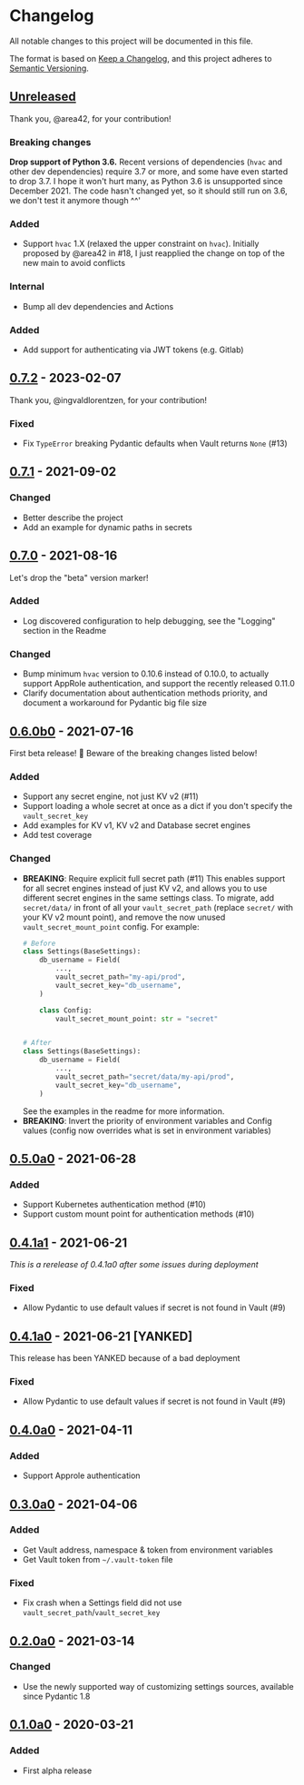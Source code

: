 # Changelog
All notable changes to this project will be documented in this file.

The format is based on [Keep a Changelog](https://keepachangelog.com/en/1.0.0/),
and this project adheres to [Semantic Versioning](https://semver.org/spec/v2.0.0.html).

## [Unreleased]
Thank you, @area42, for your contribution!

### Breaking changes
**Drop support of Python 3.6.**
Recent versions of dependencies (`hvac` and other dev dependencies) require 3.7 or more, and some have even started to drop 3.7.
I hope it won't hurt many, as Python 3.6 is unsupported since December 2021.
The code hasn't changed yet, so it should still run on 3.6, we don't test it anymore though ^^'

### Added
- Support `hvac` 1.X (relaxed the upper constraint on `hvac`). Initially proposed by @area42 in #18, I just reapplied the change on top of the new main to avoid conflicts

### Internal
- Bump all dev dependencies and Actions

### Added

- Add support for authenticating via JWT tokens (e.g. Gitlab)

## [0.7.2] - 2023-02-07
Thank you, @ingvaldlorentzen, for your contribution!

### Fixed
- Fix `TypeError` breaking Pydantic defaults when Vault returns `None` (#13)


## [0.7.1] - 2021-09-02
### Changed
- Better describe the project
- Add an example for dynamic paths in secrets


## [0.7.0] - 2021-08-16
Let's drop the "beta" version marker!

### Added
- Log discovered configuration to help debugging, see the "Logging" section in the Readme

### Changed
- Bump minimum `hvac` version to 0.10.6 instead of 0.10.0, to actually support AppRole authentication, and support the recently released 0.11.0
- Clarify documentation about authentication methods priority, and document a workaround for Pydantic big file size


## [0.6.0b0] - 2021-07-16
First beta release! 🎉 Beware of the breaking changes listed below!

### Added
- Support any secret engine, not just KV v2 (#11)
- Support loading a whole secret at once as a dict if you don't specify the `vault_secret_key`
- Add examples for KV v1, KV v2 and Database secret engines
- Add test coverage

### Changed
- **BREAKING**: Require explicit full secret path (#11)
  This enables support for all secret engines instead of just KV v2, and allows you to use different secret engines in the same settings class.
  To migrate, add `secret/data/` in front of all your `vault_secret_path` (replace `secret/` with your KV v2 mount point), and remove the now unused `vault_secret_mount_point` config. For example:
  ```python
  # Before
  class Settings(BaseSettings):
      db_username = Field(
          ...,
          vault_secret_path="my-api/prod",
          vault_secret_key="db_username",
      )

      class Config:
          vault_secret_mount_point: str = "secret"


  # After
  class Settings(BaseSettings):
      db_username = Field(
          ...,
          vault_secret_path="secret/data/my-api/prod",
          vault_secret_key="db_username",
      )
  ```
  See the examples in the readme for more information.
- **BREAKING**: Invert the priority of environment variables and Config values (config now overrides what is set in environment variables)



## [0.5.0a0] - 2021-06-28
### Added
- Support Kubernetes authentication method (#10)
- Support custom mount point for authentication methods (#10)


## [0.4.1a1] - 2021-06-21
*This is a rerelease of 0.4.1a0 after some issues during deployment*

### Fixed
- Allow Pydantic to use default values if secret is not found in Vault (#9)


## [0.4.1a0] - 2021-06-21 [YANKED]
This release has been YANKED because of a bad deployment

### Fixed
- Allow Pydantic to use default values if secret is not found in Vault (#9)


## [0.4.0a0] - 2021-04-11
### Added
- Support Approle authentication


## [0.3.0a0] - 2021-04-06
### Added
- Get Vault address, namespace & token from environment variables
- Get Vault token from `~/.vault-token` file

### Fixed
- Fix crash when a Settings field did not use `vault_secret_path`/`vault_secret_key`


## [0.2.0a0] - 2021-03-14
### Changed
- Use the newly supported way of customizing settings sources, available since Pydantic 1.8


## [0.1.0a0] - 2020-03-21
### Added
- First alpha release

[Unreleased]: https://github.com/nymous/pydantic-vault/compare/0.7.2...HEAD
[0.7.2]: https://github.com/nymous/pydantic-vault/compare/0.7.1...0.7.2
[0.7.1]: https://github.com/nymous/pydantic-vault/compare/0.7.0...0.7.1
[0.7.0]: https://github.com/nymous/pydantic-vault/compare/0.6.0a0...0.7.0
[0.6.0b0]: https://github.com/nymous/pydantic-vault/compare/0.5.0a0...0.6.0b0
[0.5.0a0]: https://github.com/nymous/pydantic-vault/compare/0.4.1a1...0.5.0a0
[0.4.1a1]: https://github.com/nymous/pydantic-vault/compare/0.4.1a0...0.4.1a1
[0.4.1a0]: https://github.com/nymous/pydantic-vault/compare/0.4.0a0...0.4.1a0
[0.4.0a0]: https://github.com/nymous/pydantic-vault/compare/0.3.0a0...0.4.0a0
[0.3.0a0]: https://github.com/nymous/pydantic-vault/compare/0.2.0a0...0.3.0a0
[0.2.0a0]: https://github.com/nymous/pydantic-vault/compare/0.1.0a0...0.2.0a0
[0.1.0a0]: https://github.com/nymous/pydantic-vault/releases/tag/0.1.0a0

